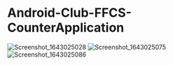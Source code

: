 # Android-Club-FFCS-CounterApplication
![Screenshot_1643025028](https://user-images.githubusercontent.com/86079702/150778947-82eaa2c9-8978-4643-99d8-6e6a9892bd14.png)
![Screenshot_1643025075](https://user-images.githubusercontent.com/86079702/150778965-47f8d4d6-7833-427d-9bd1-685cb7828bdd.png)
![Screenshot_1643025086](https://user-images.githubusercontent.com/86079702/150778982-ccf69b12-dc27-4b81-a711-f122024ba208.png)
